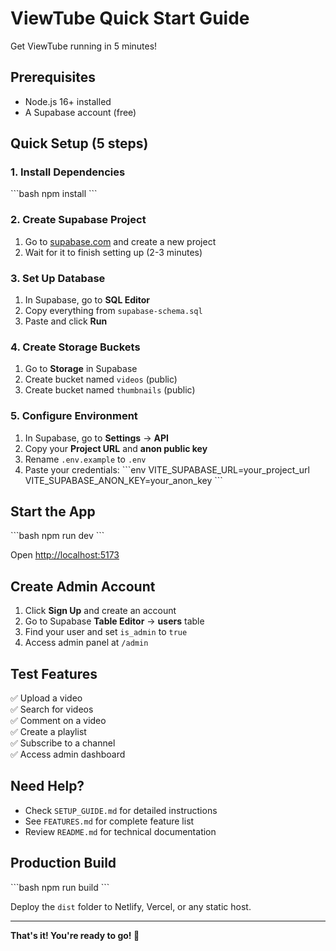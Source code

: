 # ViewTube Quick Start Guide

Get ViewTube running in 5 minutes!

## Prerequisites
- Node.js 16+ installed
- A Supabase account (free)

## Quick Setup (5 steps)

### 1. Install Dependencies
\`\`\`bash
npm install
\`\`\`

### 2. Create Supabase Project
1. Go to [supabase.com](https://supabase.com) and create a new project
2. Wait for it to finish setting up (2-3 minutes)

### 3. Set Up Database
1. In Supabase, go to **SQL Editor**
2. Copy everything from `supabase-schema.sql`
3. Paste and click **Run**

### 4. Create Storage Buckets
1. Go to **Storage** in Supabase
2. Create bucket named `videos` (public)
3. Create bucket named `thumbnails` (public)

### 5. Configure Environment
1. In Supabase, go to **Settings** → **API**
2. Copy your **Project URL** and **anon public key**
3. Rename `.env.example` to `.env`
4. Paste your credentials:
\`\`\`env
VITE_SUPABASE_URL=your_project_url
VITE_SUPABASE_ANON_KEY=your_anon_key
\`\`\`

## Start the App

\`\`\`bash
npm run dev
\`\`\`

Open [http://localhost:5173](http://localhost:5173)

## Create Admin Account

1. Click **Sign Up** and create an account
2. Go to Supabase **Table Editor** → **users** table
3. Find your user and set `is_admin` to `true`
4. Access admin panel at `/admin`

## Test Features

✅ Upload a video  
✅ Search for videos  
✅ Comment on a video  
✅ Create a playlist  
✅ Subscribe to a channel  
✅ Access admin dashboard  

## Need Help?

- Check `SETUP_GUIDE.md` for detailed instructions
- See `FEATURES.md` for complete feature list
- Review `README.md` for technical documentation

## Production Build

\`\`\`bash
npm run build
\`\`\`

Deploy the `dist` folder to Netlify, Vercel, or any static host.

---

**That's it! You're ready to go! 🚀**
